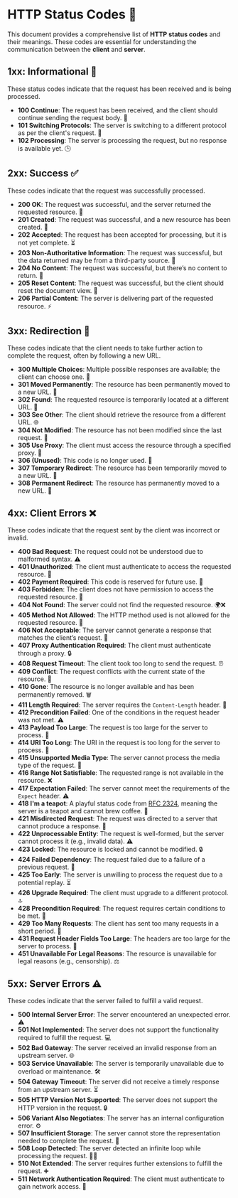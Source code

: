 # HTTP Status Codes 📜

This document provides a comprehensive list of **HTTP status codes** and their meanings. These codes are essential for understanding the communication between the **client** and **server**.

## 1xx: Informational 🧠
These status codes indicate that the request has been received and is being processed.

- **100 Continue**: The request has been received, and the client should continue sending the request body. 🔄
- **101 Switching Protocols**: The server is switching to a different protocol as per the client's request. 🔄
- **102 Processing**: The server is processing the request, but no response is available yet. 🕒

## 2xx: Success ✅
These codes indicate that the request was successfully processed.

- **200 OK**: The request was successful, and the server returned the requested resource. 🎉
- **201 Created**: The request was successful, and a new resource has been created. 🌱
- **202 Accepted**: The request has been accepted for processing, but it is not yet complete. ⏳
- **203 Non-Authoritative Information**: The request was successful, but the data returned may be from a third-party source. 📡
- **204 No Content**: The request was successful, but there’s no content to return. 🚫
- **205 Reset Content**: The request was successful, but the client should reset the document view. 🔄
- **206 Partial Content**: The server is delivering part of the requested resource. ⚡

## 3xx: Redirection 🔀
These codes indicate that the client needs to take further action to complete the request, often by following a new URL.

- **300 Multiple Choices**: Multiple possible responses are available; the client can choose one. 🔄
- **301 Moved Permanently**: The resource has been permanently moved to a new URL. 🔗
- **302 Found**: The requested resource is temporarily located at a different URL. 🔄
- **303 See Other**: The client should retrieve the resource from a different URL. 🌐
- **304 Not Modified**: The resource has not been modified since the last request. 🔄
- **305 Use Proxy**: The client must access the resource through a specified proxy. 🔌
- **306 (Unused)**: This code is no longer used. 🚫
- **307 Temporary Redirect**: The resource has been temporarily moved to a new URL. 🔄
- **308 Permanent Redirect**: The resource has permanently moved to a new URL. 🔗

## 4xx: Client Errors ❌
These codes indicate that the request sent by the client was incorrect or invalid.

- **400 Bad Request**: The request could not be understood due to malformed syntax. ⚠️
- **401 Unauthorized**: The client must authenticate to access the requested resource. 🔐
- **402 Payment Required**: This code is reserved for future use. 💸
- **403 Forbidden**: The client does not have permission to access the requested resource. 🚫
- **404 Not Found**: The server could not find the requested resource. 🌍❌
- **405 Method Not Allowed**: The HTTP method used is not allowed for the requested resource. 🛑
- **406 Not Acceptable**: The server cannot generate a response that matches the client’s request. 🚫
- **407 Proxy Authentication Required**: The client must authenticate through a proxy. 🔒
- **408 Request Timeout**: The client took too long to send the request. ⏰
- **409 Conflict**: The request conflicts with the current state of the resource. 🔄
- **410 Gone**: The resource is no longer available and has been permanently removed. 🗑️
- **411 Length Required**: The server requires the `Content-Length` header. 📏
- **412 Precondition Failed**: One of the conditions in the request header was not met. ⚠️
- **413 Payload Too Large**: The request is too large for the server to process. 🚫
- **414 URI Too Long**: The URI in the request is too long for the server to process. 📏
- **415 Unsupported Media Type**: The server cannot process the media type of the request. 🛑
- **416 Range Not Satisfiable**: The requested range is not available in the resource. ❌
- **417 Expectation Failed**: The server cannot meet the requirements of the `Expect` header. ⚠️
- **418 I'm a teapot**: A playful status code from [RFC 2324](https://tools.ietf.org/html/rfc2324), meaning the server is a teapot and cannot brew coffee. 🍵
- **421 Misdirected Request**: The request was directed to a server that cannot produce a response. 🔄
- **422 Unprocessable Entity**: The request is well-formed, but the server cannot process it (e.g., invalid data). ⚠️
- **423 Locked**: The resource is locked and cannot be modified. 🔒
- **424 Failed Dependency**: The request failed due to a failure of a previous request. 🔄
- **425 Too Early**: The server is unwilling to process the request due to a potential replay. ⏳
- **426 Upgrade Required**: The client must upgrade to a different protocol. 🔝
- **428 Precondition Required**: The request requires certain conditions to be met. 🛑
- **429 Too Many Requests**: The client has sent too many requests in a short period. 🚫
- **431 Request Header Fields Too Large**: The headers are too large for the server to process. 📏
- **451 Unavailable For Legal Reasons**: The resource is unavailable for legal reasons (e.g., censorship). ⚖️

## 5xx: Server Errors ⚠️
These codes indicate that the server failed to fulfill a valid request.

- **500 Internal Server Error**: The server encountered an unexpected error. ⚠️
- **501 Not Implemented**: The server does not support the functionality required to fulfill the request. 💻
- **502 Bad Gateway**: The server received an invalid response from an upstream server. 🌐
- **503 Service Unavailable**: The server is temporarily unavailable due to overload or maintenance. 🛠️
- **504 Gateway Timeout**: The server did not receive a timely response from an upstream server. ⏳
- **505 HTTP Version Not Supported**: The server does not support the HTTP version in the request. 🔒
- **506 Variant Also Negotiates**: The server has an internal configuration error. ⚙️
- **507 Insufficient Storage**: The server cannot store the representation needed to complete the request. 💾
- **508 Loop Detected**: The server detected an infinite loop while processing the request. 🔄🔄
- **510 Not Extended**: The server requires further extensions to fulfill the request. ➕
- **511 Network Authentication Required**: The client must authenticate to gain network access. 🔑
